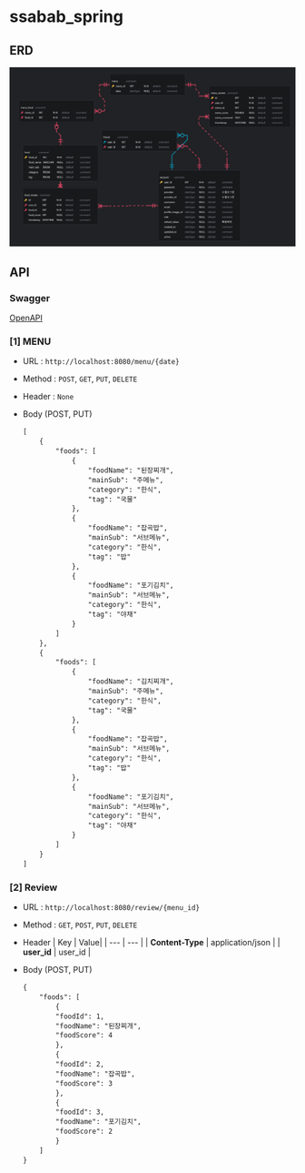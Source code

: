 # ssabab_spring


## ERD
![alt text](./images/image.png)

## API

### Swagger
[OpenAPI](http://localhost:8080/swagger-ui/index.html)


### [1] MENU

- URL : `http://localhost:8080/menu/{date}`
- Method : `POST`, `GET`, `PUT`, `DELETE`

- Header : `None`

- Body (POST, PUT)
    ```txt
    [
        {
            "foods": [
                {
                    "foodName": "된장찌개",
                    "mainSub": "주메뉴",
                    "category": "한식",
                    "tag": "국물"
                },
                {
                    "foodName": "잡곡밥",
                    "mainSub": "서브메뉴",
                    "category": "한식",
                    "tag": "밥"
                },
                {
                    "foodName": "포기김치",
                    "mainSub": "서브메뉴",
                    "category": "한식",
                    "tag": "야채"
                }
            ]
        },
        {
            "foods": [
                {
                    "foodName": "김치찌개",
                    "mainSub": "주메뉴",
                    "category": "한식",
                    "tag": "국물"
                },
                {
                    "foodName": "잡곡밥",
                    "mainSub": "서브메뉴",
                    "category": "한식",
                    "tag": "밥"
                },
                {
                    "foodName": "포기김치",
                    "mainSub": "서브메뉴",
                    "category": "한식",
                    "tag": "야채"
                }
            ]
        }
    ]
    ```


### [2] Review

- URL : `http://localhost:8080/review/{menu_id}`
- Method : `GET`, `POST`, `PUT`, `DELETE`
- Header
    | Key | Value|
    | --- | --- |
    | **Content-Type** | application/json |
    | **user_id** | user_id |

- Body (POST, PUT)

    ```txt
    {
        "foods": [
            {
            "foodId": 1,
            "foodName": "된장찌개",
            "foodScore": 4
            },
            {
            "foodId": 2,
            "foodName": "잡곡밥",
            "foodScore": 3
            },
            {
            "foodId": 3,
            "foodName": "포기김치",
            "foodScore": 2
            }
        ]
    }

    ```